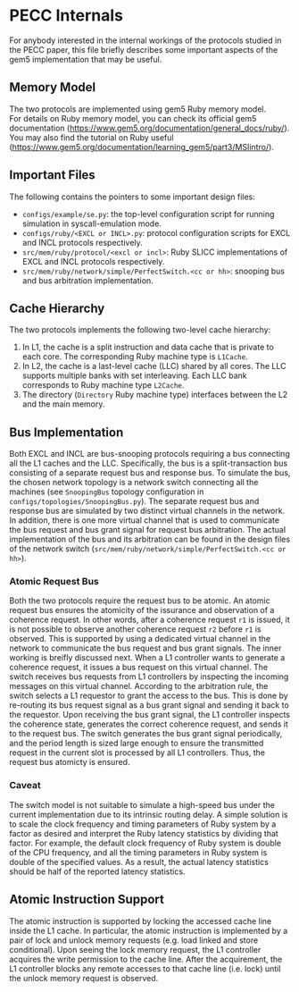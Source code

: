 # PECC Internals

For anybody interested in the internal workings of the protocols studied in the PECC paper, this file briefly describes some important aspects of the gem5 implementation that may be useful.

## Memory Model
The two protocols are implemented using gem5 Ruby memory model.  
For details on Ruby memory model, you can check its official gem5 documentation (https://www.gem5.org/documentation/general_docs/ruby/).  
You may also find the tutorial on Ruby useful (https://www.gem5.org/documentation/learning_gem5/part3/MSIintro/).

## Important Files
The following contains the pointers to some important design files:
* `configs/example/se.py`: the top-level configuration script for running simulation in syscall-emulation mode.
* `configs/ruby/<EXCL or INCL>.py`: protocol configuration scripts for EXCL and INCL protocols respectively.
* `src/mem/ruby/protocol/<excl or incl>`: Ruby SLICC implementations of EXCL and INCL protocols respectively.
*  `src/mem/ruby/network/simple/PerfectSwitch.<cc or hh>`: snooping bus and bus arbitration implementation.

## Cache Hierarchy
The two protocols implements the following two-level cache hierarchy:
1. In L1, the cache is a split instruction and data cache that is private to each core. The corresponding Ruby machine type is `L1Cache`.
2. In L2, the cache is a last-level cache (LLC) shared by all cores. The LLC supports multiple banks with set interleaving. Each LLC bank corresponds to Ruby machine type `L2Cache`.
3. The directory (`Directory` Ruby machine type) interfaces between the L2 and the main memory.

## Bus Implementation
Both EXCL and INCL are bus-snooping protocols requiring a bus connecting all the L1 caches and the LLC.
Specifically, the bus is a split-transaction bus consisting of a separate request bus and response bus.
To simulate the bus, the chosen network topology is a network switch connecting all the machines (see `SnoopingBus` topology configuration in `configs/topologies/SnoopingBus.py`).
The separate request bus and response bus are simulated by two distinct virtual channels in the network.
In addition, there is one more virtual channel that is used to communicate the bus request and bus grant signal for request bus arbitration.
The actual implementation of the bus and its arbitration can be found in the design files of the network switch (`src/mem/ruby/network/simple/PerfectSwitch.<cc or hh>`).

### Atomic Request Bus
Both the two protocols require the request bus to be atomic.
An atomic request bus ensures the atomicity of the issurance and observation of a coherence request.
In other words, after a coherence request `r1` is issued, it is not possible to observe another coherence request `r2` before `r1` is observed. 
This is supported by using a dedicated virtual channel in the network to communicate the bus request and bus grant signals.
The inner working is breifly discussed next.
When a L1 controller wants to generate a coherence request, it issues a bus request on this virtual channel.
The switch receives bus requests from L1 controllers by inspecting the incoming messages on this virtual channel. 
According to the arbitration rule, the switch selects a L1 requestor to grant the access to the bus.
This is done by re-routing its bus request signal as a bus grant signal and sending it back to the requestor.
Upon receiving the bus grant signal, the L1 controller inspects the coherence state, generates the correct coherence request, and sends it to the request bus.
The switch generates the bus grant signal periodically, and the period length is sized large enough to ensure the transmitted request in the current slot is processed by all L1 controllers.
Thus, the request bus atomicty is ensured.

### Caveat
The switch model is not suitable to simulate a high-speed bus under the current implementation due to its intrinsic routing delay. 
A simple solution is to scale the clock frequency and timing parameters of Ruby system by a factor as desired and interpret the Ruby latency statistics by dividing that factor. 
For example, the default clock frequency of Ruby system is double of the CPU frequency, and all the timing parameters in Ruby system is double of the specified values.
As a result, the actual latency statistics should be half of the reported latency statistics.

## Atomic Instruction Support
The atomic instruction is supported by locking the accessed cache line inside the L1 cache.
In particular, the atomic instruction is implemented by a pair of lock and unlock memory requests (e.g. load linked and store conditional).
Upon seeing the lock memory request, the L1 controller acquires the write permission to the cache line.
After the acquirement, the L1 controller blocks any remote accesses to that cache line (i.e. lock) until the unlock memory request is observed.
